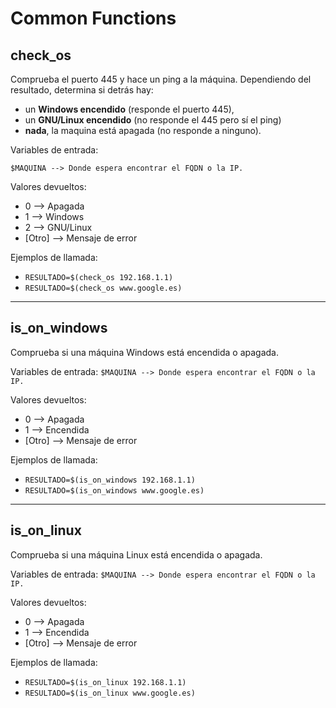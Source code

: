 # Common Functions

## check_os

Comprueba el puerto 445 y hace un ping a la máquina. Dependiendo del resultado, determina si detrás hay:

- un **Windows encendido** (responde el puerto 445),
- un **GNU/Linux encendido** (no responde el 445 pero sí el ping)
- **nada**, la maquina está apagada (no responde a ninguno).

Variables de entrada:

`$MAQUINA --> Donde espera encontrar el FQDN o la IP.`

Valores devueltos:

- 0       --> Apagada
- 1       --> Windows
- 2       --> GNU/Linux
- [Otro]  --> Mensaje de error

 Ejemplos de llamada:

- `RESULTADO=$(check_os 192.168.1.1)`
- `RESULTADO=$(check_os www.google.es)`

---

## is_on_windows

Comprueba si una máquina Windows está encendida o apagada.

Variables de entrada:
`$MAQUINA --> Donde espera encontrar el FQDN o la IP.`

 Valores devueltos:

- 0       --> Apagada
- 1       --> Encendida
- [Otro]  --> Mensaje de error

 Ejemplos de llamada:

- `RESULTADO=$(is_on_windows 192.168.1.1)`
- `RESULTADO=$(is_on_windows www.google.es)`

---

## is_on_linux

Comprueba si una máquina Linux está encendida o apagada.

Variables de entrada:
`$MAQUINA --> Donde espera encontrar el FQDN o la IP.`

Valores devueltos:

- 0       --> Apagada
- 1       --> Encendida
- [Otro]  --> Mensaje de error

Ejemplos de llamada:

- `RESULTADO=$(is_on_linux 192.168.1.1)`
- `RESULTADO=$(is_on_linux www.google.es)`

